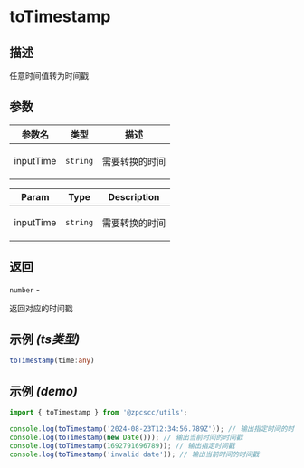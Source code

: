 # toTimestamp

## 描述

<p>任意时间值转为时间戳</p>

## 参数

| 参数名    | 类型                | 描述                  |
| --------- | ------------------- | --------------------- |
| inputTime | <code>string</code> | <p>需要转换的时间</p> |

| Param     | Type                | Description           |
| --------- | ------------------- | --------------------- |
| inputTime | <code>string</code> | <p>需要转换的时间</p> |

## 返回

<code>number</code> - <p>返回对应的时间戳</p>

## 示例 _(ts类型)_

```typescript
toTimestamp(time:any)
```

## 示例 _(demo)_

```typescript
import { toTimestamp } from '@zpcscc/utils';

console.log(toTimestamp('2024-08-23T12:34:56.789Z')); // 输出指定时间的时间戳
console.log(toTimestamp(new Date())); // 输出当前时间的时间戳
console.log(toTimestamp(1692791696789)); // 输出指定时间戳
console.log(toTimestamp('invalid date')); // 输出当前时间的时间戳
```
